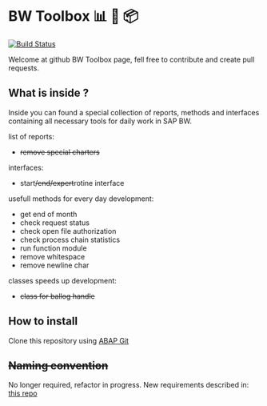 # BW Toolbox 📊 🔨 📦

[![Build Status](https://travis-ci.com/pawelwiejkut/bw_toolbox.svg?branch=master)](https://travis-ci.com/pawelwiejkut/bw_toolbox)

Welcome at github BW Toolbox page, fell free to contribute and create pull requests.

## What is inside ?

Inside you can found a special collection of reports, methods and interfaces containing all necessary tools for daily work in SAP BW.

list of reports:
- ~~remove special charters~~

interfaces:
- start~~/end/expert~~rotine interface

usefull methods for every day development:
- get end of month
- check request status
- check open file authorization
- check process chain statistics
- run function module
- remove whitespace
- remove newline char


classes speeds up development:
- ~~class for ballog handle~~


## How to install

Clone this repository using [ABAP Git](https://github.com/larshp/abapGit)

## ~~Naming convention~~

No longer required, refactor in progress. New requirements described in: [this repo](https://github.com/SAP/styleguides/blob/master/clean-abap/CleanABAP.md)
 
